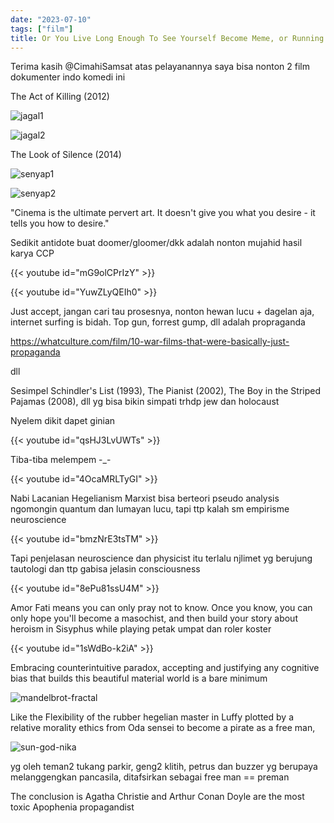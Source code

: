 ```yaml
---
date: "2023-07-10"
tags: ["film"]
title: Or You Live Long Enough To See Yourself Become Meme, or Running a White Woman's Instagram
---
```


Terima kasih @CimahiSamsat atas pelayanannya saya bisa nonton 2 film dokumenter indo komedi ini

The Act of Killing (2012)

![jagal1](https://catatankemalasan.files.wordpress.com/2023/07/jagal1.png)

![jagal2](https://catatankemalasan.files.wordpress.com/2023/07/jagal2.png)

The Look of Silence (2014)

![senyap1](https://catatankemalasan.files.wordpress.com/2023/07/senyap1.png)

![senyap2](https://catatankemalasan.files.wordpress.com/2023/07/senyap2.png)

"Cinema is the ultimate pervert art. It doesn't give you what you desire - it tells you how to desire."

Sedikit antidote buat doomer/gloomer/dkk adalah nonton mujahid hasil karya CCP

{{< youtube id="mG9olCPrIzY" >}}

{{< youtube id="YuwZLyQEIh0" >}}


Just accept, jangan cari tau prosesnya, nonton hewan lucu + dagelan aja, internet surfing is bidah. Top gun, forrest gump, dll adalah propraganda

https://whatculture.com/film/10-war-films-that-were-basically-just-propaganda 

dll

Sesimpel Schindler's List (1993), The Pianist (2002), The Boy in the Striped Pajamas (2008), dll yg bisa bikin simpati trhdp jew dan holocaust

Nyelem dikit dapet ginian

{{< youtube id="qsHJ3LvUWTs" >}}

Tiba-tiba melempem -_-

{{< youtube id="4OcaMRLTyGI" >}}

Nabi Lacanian Hegelianism Marxist bisa berteori pseudo analysis ngomongin quantum dan lumayan lucu, tapi ttp kalah sm empirisme neuroscience

{{< youtube id="bmzNrE3tsTM" >}}

Tapi penjelasan neuroscience dan physicist itu terlalu njlimet yg berujung tautologi dan ttp gabisa jelasin consciousness

{{< youtube id="8ePu81ssU4M" >}}

Amor Fati means you can only pray not to know. Once you know, you can only hope you'll become a masochist, and then build your story about heroism in Sisyphus while playing petak umpat dan roler koster

{{< youtube id="1sWdBo-k2iA" >}}

Embracing counterintuitive paradox, accepting and justifying any cognitive bias that builds this beautiful material world is a bare minimum

![mandelbrot-fractal](https://catatankemalasan.files.wordpress.com/2023/07/fractal-mandelbrotian.png)

Like the Flexibility of the rubber hegelian master in Luffy plotted by a relative morality ethics from Oda sensei to become a pirate as a free man,

![sun-god-nika](https://catatankemalasan.files.wordpress.com/2023/07/sun-god-nika.jpg)

yg oleh teman2 tukang parkir, geng2 klitih, petrus dan buzzer yg berupaya melanggengkan pancasila, ditafsirkan sebagai free man == preman

The conclusion is Agatha Christie and Arthur Conan Doyle are the most toxic Apophenia propagandist